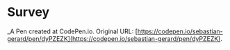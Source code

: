 # Survey
 _A Pen created at CodePen.io. Original URL: [https://codepen.io/sebastian-gerard/pen/dyPZEZK](https://codepen.io/sebastian-gerard/pen/dyPZEZK).

 